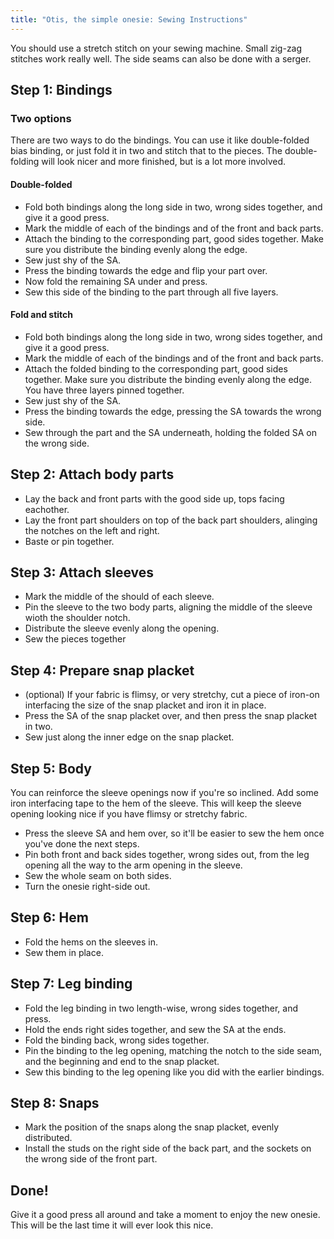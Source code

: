 ```yaml
---
title: "Otis, the simple onesie: Sewing Instructions"
---
```


<Note>

You should use a stretch stitch on your sewing machine. Small zig-zag stitches work really well. The side seams can also be done with a serger.

</Note>

## Step 1: Bindings

### Two options

There are two ways to do the bindings. You can use it like double-folded bias binding, or just fold it in two and stitch that to the pieces. The double-folding will look nicer and more finished, but is a lot more involved.

#### Double-folded

  - Fold both bindings along the long side in two, wrong sides together, and give it a good press.
  - Mark the middle of each of the bindings and of the front and back parts. 
  - Attach the binding to the corresponding part, good sides together. Make sure you distribute the binding evenly along the edge. 
  - Sew just shy of the SA. 
  - Press the binding towards the edge and flip your part over. 
  - Now fold the remaining SA under and press. 
  - Sew this side of the binding to the part through all five layers.

#### Fold and stitch

  - Fold both bindings along the long side in two, wrong sides together, and give it a good press.
  - Mark the middle of each of the bindings and of the front and back parts. 
  - Attach the folded binding to the corresponding part, good sides together. Make sure you distribute the binding evenly along the edge. You have three layers pinned together.
  - Sew just shy of the SA. 
  - Press the binding towards the edge, pressing the SA towards the wrong side.
  - Sew through the part and the SA underneath, holding the folded SA on the wrong side.

## Step 2: Attach body parts

  - Lay the back and front parts with the good side up, tops facing eachother.
  - Lay the front part shoulders on top of the back part shoulders, alinging the notches on the left and right.
  - Baste or pin together.

## Step 3: Attach sleeves

  - Mark the middle of the should of each sleeve.
  - Pin the sleeve to the two body parts, aligning the middle of the sleeve wioth the shoulder notch.
  - Distribute the sleeve evenly along the opening.
  - Sew the pieces together

## Step 4: Prepare snap placket

  - (optional) If your fabric is flimsy, or very stretchy, cut a piece of iron-on interfacing the size of the snap placket and iron it in place.
  - Press the SA of the snap placket over, and then press the snap placket in two.
  - Sew just along the inner edge on the snap placket.

## Step 5: Body

  <Note>

  You can reinforce the sleeve openings now if you're so inclined. Add some iron interfacing tape to the hem of the sleeve. This will keep the sleeve opening looking nice if you have flimsy or stretchy fabric.

  </Note>

  - Press the sleeve SA and hem over, so it'll be easier to sew the hem once you've done the next steps.
  - Pin both front and back sides together, wrong sides out, from the leg opening all the way to the arm opening in the sleeve.
  - Sew the whole seam on both sides.
  - Turn the onesie right-side out.

## Step 6: Hem

  - Fold the hems on the sleeves in.
  - Sew them in place.

## Step 7: Leg binding

  - Fold the leg binding in two length-wise, wrong sides together, and press.
  - Hold the ends right sides together, and sew the SA at the ends.
  - Fold the binding back, wrong sides together.
  - Pin the binding to the leg opening, matching the notch to the side seam, and the beginning and end to the snap placket.
  - Sew this binding to the leg opening like you did with the earlier bindings.

## Step 8: Snaps

  - Mark the position of the snaps along the snap placket, evenly distributed.
  - Install the studs on the right side of the back part, and the sockets on the wrong side of the front part.

## Done!

Give it a good press all around and take a moment to enjoy the new onesie. This will be the last time it will ever look this nice.
